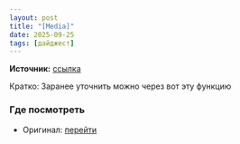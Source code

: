 ```yaml
---
layout: post
title: "[Media]"
date: 2025-09-25
tags: [дайджест]
---
```


**Источник:** [ссылка](https://t.me/imstocker_chat_ru/11991)

Кратко: Заранее уточнить можно через вот эту функцию

### Где посмотреть
- Оригинал: [перейти]({link})
